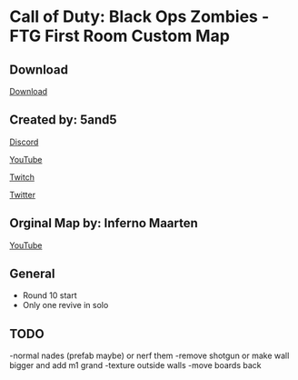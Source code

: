 # Call of Duty: Black Ops Zombies - FTG First Room Custom Map

## Download

[Download]()


## Created by: 5and5

[Discord](https://discord.gg/Z44Vnjd)

[YouTube](https://www.youtube.com/user/Zomb0s4life)

[Twitch](https://twitch.tv/5and5)

[Twitter](https://twitter.com/5and55)

## Orginal Map by: Inferno Maarten

[YouTube](https://www.youtube.com/channel/UCKYhFPeuiF2qR7AkySWNmfA)

## General
* Round 10 start
* Only one revive in solo


## TODO
-normal nades (prefab maybe) or nerf them
-remove shotgun or make wall bigger and add m1 grand
-texture outside walls
-move boards back









